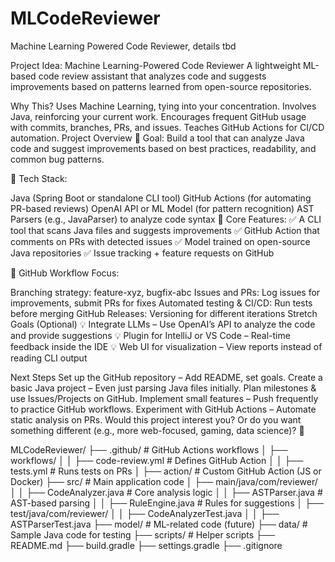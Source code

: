 # MLCodeReviewer
Machine Learning Powered Code Reviewer, details tbd

Project Idea: Machine Learning-Powered Code Reviewer
A lightweight ML-based code review assistant that analyzes code and suggests improvements based on patterns learned from open-source repositories.

Why This?
Uses Machine Learning, tying into your concentration.
Involves Java, reinforcing your current work.
Encourages frequent GitHub usage with commits, branches, PRs, and issues.
Teaches GitHub Actions for CI/CD automation.
Project Overview
📌 Goal: Build a tool that can analyze Java code and suggest improvements based on best practices, readability, and common bug patterns.

🔹 Tech Stack:

Java (Spring Boot or standalone CLI tool)
GitHub Actions (for automating PR-based reviews)
OpenAI API or ML Model (for pattern recognition)
AST Parsers (e.g., JavaParser) to analyze code syntax
🔹 Core Features:
✅ A CLI tool that scans Java files and suggests improvements
✅ GitHub Action that comments on PRs with detected issues
✅ Model trained on open-source Java repositories
✅ Issue tracking + feature requests on GitHub

🔹 GitHub Workflow Focus:

Branching strategy: feature-xyz, bugfix-abc
Issues and PRs: Log issues for improvements, submit PRs for fixes
Automated testing & CI/CD: Run tests before merging
GitHub Releases: Versioning for different iterations
Stretch Goals (Optional)
💡 Integrate LLMs – Use OpenAI’s API to analyze the code and provide suggestions
💡 Plugin for IntelliJ or VS Code – Real-time feedback inside the IDE
💡 Web UI for visualization – View reports instead of reading CLI output

Next Steps
Set up the GitHub repository – Add README, set goals.
Create a basic Java project – Even just parsing Java files initially.
Plan milestones & use Issues/Projects on GitHub.
Implement small features – Push frequently to practice GitHub workflows.
Experiment with GitHub Actions – Automate static analysis on PRs.
Would this project interest you? Or do you want something different (e.g., more web-focused, gaming, data science)? 🚀


MLCodeReviewer/
├── .github/                 # GitHub Actions workflows
│   ├── workflows/
│   │   ├── code-review.yml  # Defines GitHub Action
│   │   ├── tests.yml        # Runs tests on PRs
│   ├── action/              # Custom GitHub Action (JS or Docker)
├── src/                     # Main application code
│   ├── main/java/com/reviewer/
│   │   ├── CodeAnalyzer.java  # Core analysis logic
│   │   ├── ASTParser.java     # AST-based parsing
│   │   ├── RuleEngine.java    # Rules for suggestions
│   ├── test/java/com/reviewer/
│   │   ├── CodeAnalyzerTest.java
│   │   ├── ASTParserTest.java
├── model/                   # ML-related code (future)
├── data/                    # Sample Java code for testing
├── scripts/                 # Helper scripts
├── README.md
├── build.gradle
├── settings.gradle
├── .gitignore

